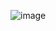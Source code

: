 ![image](https://user-images.githubusercontent.com/61662546/115975130-ca0e8e00-a56a-11eb-9b67-f1fc666531d5.png)
